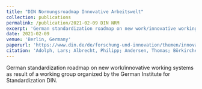 ```yaml
---
title: "DIN Normungsroadmap Innovative Arbeitswelt"
collection: publications
permalink: /publication/2021-02-09 DIN NRM
excerpt: 'German standardization roadmap on new work/innovative working systems as result of a working group organized by the German Institute for Standardization DIN.'
date: 2021-02-09
venue: 'Berlin, Germany'
paperurl: 'https://www.din.de/de/forschung-und-innovation/themen/innovative-arbeitswelt'
citation: 'Adolph, Lars; Albrecht, Philipp; Andersen, Thomas; Börkircher, Mikko; de Meer, Jan; Giertz, Jan-Paul; Jeske, Tim; Kagerer, Frank; Kirchhoff, Britta; Klimiont, Thomas; Minnerup, Jörg; Mühlbradt, Thomas; Müssigbrodt, Matthias; Orth, Ronald; Paproth, Yona; Preuße, Christoph; Richter, Christian; Schumacher, Simon; Senderek, Roman; Stock, Patricia; Tausch, Alina; Tegtmeier, Patricia; Ullrich, Carsten (2021). &quot;Deutsche Normungsroadmap Innovative Arbeitswelt&quot; <i>DIN/DKE 2021</i>.'
---
```

German standardization roadmap on new work/innovative working systems as result of a working group organized by the German Institute for Standardization DIN.

